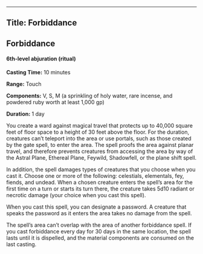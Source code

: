 -------------------------
Title: Forbiddance
-------------------------

## Forbiddance

#### 6th-level abjuration (ritual)


**Casting Time:** 10 minutes

**Range:** Touch

**Components:** V, S, M (a sprinkling of holy water, rare
incense, and powdered ruby worth at least 1,000 gp)

**Duration:** 1 day


You create a ward against magical travel that protects up to 40,000
square feet of floor space to a height of 30 feet above the floor. For
the duration, creatures can’t teleport into the area or use portals,
such as those created by the gate spell, to
enter the area. The spell proofs the area against planar travel, and
therefore prevents creatures from accessing the area by way of the
Astral Plane, Ethereal Plane, Feywild, Shadowfell, or the
plane shift spell.

In addition, the spell damages types of creatures that you choose when
you cast it. Choose one or more of the following: celestials,
elementals, fey, fiends, and undead. When a chosen creature enters the
spell’s area for the first time on a turn or starts its turn there, the
creature takes 5d10 radiant or necrotic damage (your choice when you
cast this spell).

When you cast this spell, you can designate a password. A creature that
speaks the password as it enters the area takes no damage from the
spell.

The spell’s area can’t overlap with the area of another
forbiddance spell. If you cast
forbiddance every day for 30 days in the same
location, the spell lasts until it is dispelled, and the material
components are consumed on the last casting.


